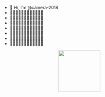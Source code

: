 - 👋 Hi, I’m @camera-2018
- 👀👀👀👀👀👀👀👀👀👀👀👀
- 👀👀👀👀👀👀👀👀👀👀👀👀
- 👀👀👀👀👀👀👀👀👀👀👀👀
- 👀👀👀👀👀👀👀👀👀👀👀👀
- 👀👀👀👀👀👀👀👀👀👀👀👀
- 👀👀👀👀👀👀👀👀👀👀👀👀
- 👀👀👀👀👀👀👀👀👀👀👀👀
<div align="center"> <img height="137px" src="https://github-readme-stats.vercel.app/api?username=sun0225SUN&hide_title=true&hide_border=true&show_icons=trueline_height=21&text_color=000&icon_color=000&bg_color=0,ea6161,ffc64d,fffc4d,52fa5a&theme=graywhite" /> </div>
<!--START_SECTION:waka-->
<!--END_SECTION:waka-->
